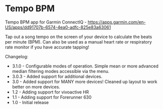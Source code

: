 # Tempo BPM
Tempo BPM app for Garmin ConnectIQ - https://apps.garmin.com/en-US/apps/dd91707b-6574-4ea0-adfc-825e83a63061

Tap out a song tempo on the screen of your device to calculate the beats per minute (BPM). Can also be used as a manual heart rate or respiratory rate monitor if you have accurate tapping!

Changelog:

* 3.1.0 - Configurable modes of operation. Simple mean or more advanced median filtering modes accessible via the menu.
* 3.0.3 - Added support for additional devices.
* 3.0 - Added support for MANY more devices! Cleaned up layout to work better on more devices.
* 1.2 - Adding support for vivoactive HR
* 1.1 - Adding support for Forerunner 630
* 1.0 - Initial release

